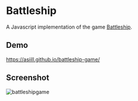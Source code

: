 # Battleship
A Javascript implementation of the game [Battleship](https://en.wikipedia.org/wiki/Battleship_(game)).

## Demo
https://asiill.github.io/battleship-game/

## Screenshot
![battleshipgame](https://github.com/asiill/battleship-game/assets/9745019/6e2c6178-a3e7-407a-b8d1-e26f90427367)

